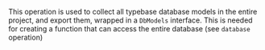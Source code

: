 This operation is used to collect all typebase database models in the entire project, and export them, wrapped in a `DbModels` interface. This is needed for creating a function that can access the entire database (see `database` operation)
